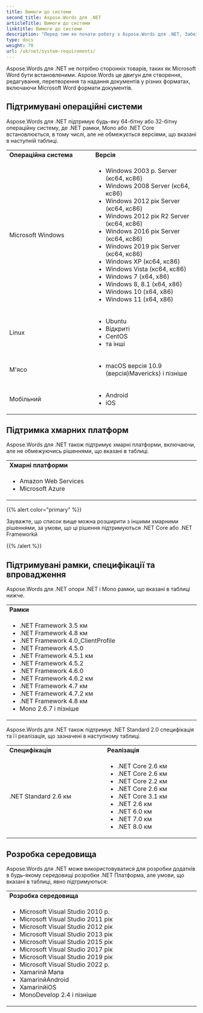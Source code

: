 ```yaml
---
title: Вимоги до системи
second_title: Aspose.Words для .NET
articleTitle: Вимоги до системи
linktitle: Вимоги до системи
description: "Перед тим як почати роботу з Aspose.Words для .NET, Забезпечте, що ви відповідаєте операційній системі, платформі, рамки та вимоги до навколишнього середовища, щоб діяльність на ваших пристроях була належним чином зарахована для використання C#й"
type: docs
weight: 70
url: /uk/net/system-requirements/
---
```


Aspose.Words для .NET не потрібно сторонніх товарів, таких як Microsoft Word бути встановленими. Aspose.Words це двигун для створення, редагування, перетворення та надання документів у різних форматах, включаючи Microsoft Word формати документів.

## Підтримувані операційні системи

Aspose.Words для .NET підтримує будь-яку 64-бітну або 32-бітну операційну систему, де .NET рамки, Mono або .NET Core встановлюється, в тому числі, але не обмежується версіями, що вказані в наступній таблиці.

<table>
	<tr>
			<td style="font-weight: bold; width:400px">Операційна система</td>
			<td style="font-weight: bold; width:400px">Версія</td>
		</tr>
  <tr>
			<td>Microsoft Windows</td>
			<td><ul><li>Windows 2003 р. Server (кс64, кс86)</li><li>Windows 2008 Server (кс64, кс86)</li><li>Windows 2012 рік Server (кс64, кс86)</li><li>Windows 2012 рік R2 Server (кс64, кс86)</li><li>Windows 2016 рік Server (кс64, кс86)</li><li>Windows 2019 рік Server (кс64, кс86)</li><li>Windows XP (кс64, кс86)</li><li>Windows Vista (кс64, кс86)</li><li>Windows 7 (х64, х86)</li><li>Windows 8, 8.1 (х64, x86)</li><li>Windows 10 (х64, x86)</li><li>Windows 11 (х64, х86)</li></ul></td>
		</tr>
  <tr>
			<td>Linux</td>
			<td><ul><li>Ubuntu</li><li>Відкриті</li><li>CentOS</li><li>та інші</li></ul></td>
		</tr>
  <tr>
			<td>М'ясо</td>
			<td><ul><li>macOS версія 10.9 (версія)Mavericks) і пізніше</li></ul></td>
		</tr>
  <tr>
			<td>Мобільний</td>
			<td><ul><li>Android</li><li>iOS</li></ul></td>
		</tr>
</table>

## Підтримка хмарних платформ

Aspose.Words для .NET також підтримує хмарні платформи, включаючи, але не обмежуючись рішеннями, що вказані в таблиці.

<table>
	<tr>
			<td style="font-weight: bold; width:800px">Хмарні платформи</td>
		</tr>
  <tr>
			<td><ul><li>Amazon Web Services</li><li>Microsoft Azure</li></ul></td>
			</tr>
</table>

{{% alert color="primary" %}}

Зауважте, що список вище можна розширити з іншими хмарними рішеннями, за умови, що ці рішення підтримуються .NET Core або .NET Frameworkй

{{% /alert %}}

## Підтримувані рамки, специфікації та впровадження

Aspose.Words для .NET опори .NET і Mono рамки, що вказані в таблиці нижче.

<table>
	<tr>
			<td style="font-weight: bold; width:800px">Рамки</td>
		</tr>
	</tr>
  <tr>
			<td><ul><li>.NET Framework 3.5 км</li><li>.NET Framework 4.8 км</li><li>.NET Framework 4.0_ClientProfile</li><li>.NET Framework 4.5.0</li><li>.NET Framework 4.5.1 км</li><li>.NET Framework 4.5.2</li><li>.NET Framework 4.6.0</li><li>.NET Framework 4.6.2 км</li><li>.NET Framework 4.7 км</li><li>.NET Framework 4.7.2 км</li><li>.NET Framework 4.8 км</li><li>Mono 2.6.7 і пізніше</li></ul></td>
		</tr>
</table>

Aspose.Words для .NET також підтримує .NET Standard 2.0 специфікація та її реалізація, що зазначені в наступному таблиці.

<table>
	<tr>
			<td style="font-weight: bold; width:400px">Специфікація</td>
			<td style="font-weight: bold; width:400px">Реалізація</td>
		</tr>
  <tr>
			<td>.NET Standard 2.6 км</td>
			<td><ul><li>.NET Core 2.6 км</li><li>.NET Core 2.6 км</li><li>.NET Core 2.2 км</li><li>.NET Core 2.6 км</li><li>.NET Core 3.1 км</li><li>.NET 2.6 км</li><li>.NET 6.0 км</li><li>.NET 7.0 км</li><li>.NET 8.0 км</li></ul></td>
			</tr>
</table>

## Розробка середовища

Aspose.Words для .NET може використовуватися для розробки додатків в будь-якому середовищі розробки .NET Платформа, але умови, що вказані в таблиці, явно підтримуються:

<table>
	<tr>
			<td style="font-weight: bold; width:800px">Розробка середовища</td>
		</tr>
  <tr>
			<td><ul><li>Microsoft Visual Studio 2010 р.</li><li>Microsoft Visual Studio 2011 рік</li><li>Microsoft Visual Studio 2012 рік</li><li>Microsoft Visual Studio 2013 рік</li><li>Microsoft Visual Studio 2015 рік</li><li>Microsoft Visual Studio 2017 рік</li><li>Microsoft Visual Studio 2019 рік</li><li>Microsoft Visual Studio 2022 р.</li><li>Xamarinй Мапа</li><li>XamarinйAndroid</li><li>XamarinйiOS</li><li>MonoDevelop 2.4 і пізніше</li></ul></td>
			</tr>
</table>